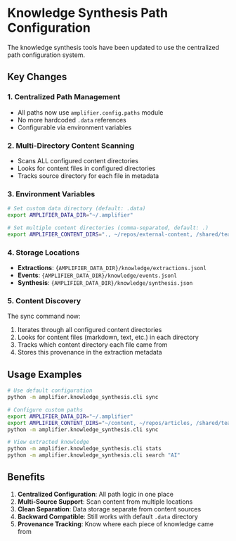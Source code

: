 # Knowledge Synthesis Path Configuration

The knowledge synthesis tools have been updated to use the centralized path configuration system.

## Key Changes

### 1. Centralized Path Management
- All paths now use `amplifier.config.paths` module
- No more hardcoded `.data` references
- Configurable via environment variables

### 2. Multi-Directory Content Scanning
- Scans ALL configured content directories
- Looks for content files in configured directories
- Tracks source directory for each file in metadata

### 3. Environment Variables
```bash
# Set custom data directory (default: .data)
export AMPLIFIER_DATA_DIR="~/.amplifier"

# Set multiple content directories (comma-separated, default: .)
export AMPLIFIER_CONTENT_DIRS="., ~/repos/external-content, /shared/team/content"
```

### 4. Storage Locations
- **Extractions**: `{AMPLIFIER_DATA_DIR}/knowledge/extractions.jsonl`
- **Events**: `{AMPLIFIER_DATA_DIR}/knowledge/events.jsonl`
- **Synthesis**: `{AMPLIFIER_DATA_DIR}/knowledge/synthesis.json`

### 5. Content Discovery
The sync command now:
1. Iterates through all configured content directories
2. Looks for content files (markdown, text, etc.) in each directory
3. Tracks which content directory each file came from
4. Stores this provenance in the extraction metadata

## Usage Examples

```bash
# Use default configuration
python -m amplifier.knowledge_synthesis.cli sync

# Configure custom paths
export AMPLIFIER_DATA_DIR="~/.amplifier"
export AMPLIFIER_CONTENT_DIRS="~/content, ~/repos/articles, /shared/team"
python -m amplifier.knowledge_synthesis.cli sync

# View extracted knowledge
python -m amplifier.knowledge_synthesis.cli stats
python -m amplifier.knowledge_synthesis.cli search "AI"
```

## Benefits

1. **Centralized Configuration**: All path logic in one place
2. **Multi-Source Support**: Scan content from multiple locations
3. **Clean Separation**: Data storage separate from content sources
4. **Backward Compatible**: Still works with default `.data` directory
5. **Provenance Tracking**: Know where each piece of knowledge came from